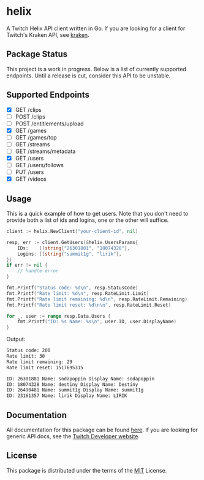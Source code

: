 # helix

A Twitch Helix API client written in Go. If you are looking for a client for Twitch's Kraken API, see [kraken](https://github.com/nicklaw5/kraken).

## Package Status

This project is a work in progress. Below is a list of currently supported endpoints. Until a release is cut, consider this API to be unstable.

## Supported Endpoints

- [x] GET /clips
- [ ] POST /clips
- [ ] POST /entitlements/upload
- [x] GET /games
- [ ] GET /games/top
- [ ] GET /streams
- [ ] GET /streams/metadata
- [x] GET /users
- [ ] GET /users/follows
- [ ] PUT /users
- [x] GET /videos

## Usage

This is a quick example of how to get users. Note that you don't need to provide both a list of ids and logins, one or the other will suffice.

```go
client := helix.NewClient("your-client-id", nil)

resp, err := client.GetUsers(&helix.UsersParams{
    IDs:    []string{"26301881", "18074328"},
    Logins: []string{"summit1g", "lirik"},
})
if err != nil {
    // handle error
}

fmt.Printf("Status code: %d\n", resp.StatusCode)
fmt.Printf("Rate limit: %d\n", resp.RateLimit.Limit)
fmt.Printf("Rate limit remaining: %d\n", resp.RateLimit.Remaining)
fmt.Printf("Rate limit reset: %d\n\n", resp.RateLimit.Reset)

for _, user := range resp.Data.Users {
    fmt.Printf("ID: %s Name: %s\n", user.ID, user.DisplayName)
}
```

Output:

```txt
Status code: 200
Rate limit: 30
Rate limit remaining: 29
Rate limit reset: 1517695315

ID: 26301881 Name: sodapoppin Display Name: sodapoppin
ID: 18074328 Name: destiny Display Name: Destiny
ID: 26490481 Name: summit1g Display Name: summit1g
ID: 23161357 Name: lirik Display Name: LIRIK
```

## Documentation

All documentation for this package can be found [here](docs). If you are looking for generic API docs, see the [Twitch Developer website](https://dev.twitch.tv/docs/api).

## License

This package is distributed under the terms of the [MIT](License) License.
